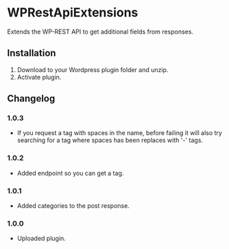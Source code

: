 # WPRestApiExtensions

Extends the WP-REST API to get additional fields from responses.

## Installation

1. Download to your Wordpress plugin folder and unzip.
2. Activate plugin.

## Changelog

### 1.0.3
* If you request a tag with spaces in the name, before failing it will also try searching for a tag where spaces has been replaces with '-' tags.

### 1.0.2
* Added endpoint so you can get a tag.

### 1.0.1
* Added categories to the post response.

### 1.0.0
* Uploaded plugin.